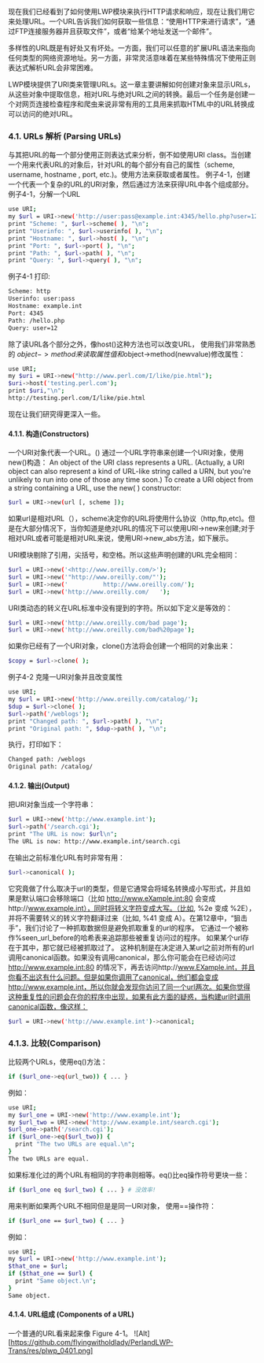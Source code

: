 ﻿
现在我们已经看到了如何使用LWP模块来执行HTTP请求和响应，现在让我们用它来处理URL。一个URL告诉我们如何获取一些信息：“使用HTTP来进行请求”，“通过FTP连接服务器并且获取文件”，或者“给某个地址发送一个邮件”。

多样性的URL既是有好处又有坏处。一方面，我们可以任意的扩展URL语法来指向任何类型的网络资源地址。另一方面，非常灵活意味着在某些特殊情况下使用正则表达式解析URL会非常困难。

LWP模块提供了URI类来管理URLs。这一章主要讲解如何创建对象来显示URLs，从这些对象中提取信息，相对URL与绝对URL之间的转换。最后一个任务是创建一个对网页连接检查程序和爬虫来说非常有用的工具用来抓取HTML中的URL转换成可以访问的绝对URL。


### 4.1. URLs 解析 (Parsing URLs)

与其把URL的每一个部分使用正则表达式来分析，倒不如使用URI class。当创建一个用来代表URL的对象后，针对URL的每个部分有自己的属性（scheme, username, hostname , port, etc.)。使用方法来获取或者属性。
例子4-1，创建一个代表一个复杂的URL的URI对象，然后通过方法来获得URL中各个组成部分。
例子4-1，分解一个URL
```sh
use URI;
my $url = URI->new('http://user:pass@example.int:4345/hello.php?user=12');
print "Scheme: ", $url->scheme( ), "\n";
print "Userinfo: ", $url->userinfo( ), "\n";
print "Hostname: ", $url->host( ), "\n";
print "Port: ", $url->port( ), "\n";
print "Path: ", $url->path( ), "\n";
print "Query: ", $url->query( ), "\n";
```
例子4-1 打印:
```sh
Scheme: http
Userinfo: user:pass
Hostname: example.int
Port: 4345
Path: /hello.php
Query: user=12
```

除了读URL各个部分之外，像host()这种方法也可以改变URL， 使用我们非常熟悉的 $object->method来读取属性值和$object->method(newvalue)修改属性：
```sh
use URI;
my $uri = URI->new("http://www.perl.com/I/like/pie.html");
$uri->host('testing.perl.com');
print $uri,"\n";
http://testing.perl.com/I/like/pie.html
```

现在让我们研究得更深入一些。



#### 4.1.1. 构造(Constructors)

一个URI对象代表一个URL。() 通过一个URL字符串来创建一个URI对象，使用new()构造：
An object of the URI class represents a URL. (Actually, a URI object can also represent a kind of URL-like string called a URN, but you're unlikely to run into one of those any time soon.) To create a URI object from a string containing a URL, use the new( ) constructor:

```sh
$url = URI->new(url [, scheme ]);
```

如果url是相对URL（），scheme决定你的URL将使用什么协议（http,ftp,etc)。但是在大部分情况下，当你知道是绝对URL的情况下可以使用URI->new来创建;对于相对URL或者可能是相对URL来说，使用URI->new_abs方法，如下展示。

URI模块剔除了引用，尖括号，和空格。所以这些声明创建的URL完全相同：
```sh
$url = URI->new('<http://www.oreilly.com/>');
$url = URI->new('"http://www.oreilly.com/"');
$url = URI->new('          http://www.oreilly.com/');
$url = URI->new('http://www.oreilly.com/   ');
```

URI类动态的转义在URL标准中没有提到的字符。所以如下定义是等效的：
```sh
$url = URI->new('http://www.oreilly.com/bad page');
$url = URI->new('http://www.oreilly.com/bad%20page');
```

如果你已经有了一个URI对象，clone()方法将会创建一个相同的对象出来：
```sh
$copy = $url->clone( );
```

例子4-2 克隆一URI对象并且改变属性

```sh
use URI;
my $url = URI->new('http://www.oreilly.com/catalog/');
$dup = $url->clone( );
$url->path('/weblogs');
print "Changed path: ", $url->path( ), "\n";
print "Original path: ", $dup->path( ), "\n";
```

执行，打印如下：
```sh
Changed path: /weblogs
Original path: /catalog/
```

#### 4.1.2. 输出(Output)

把URI对象当成一个字符串：
```sh
$url = URI->new('http://www.example.int');
$url->path('/search.cgi');
print "The URL is now: $url\n";
The URL is now: http://www.example.int/search.cgi
```
在输出之前标准化URL有时非常有用：
```sh
$url->canonical( );
```

它究竟做了什么取决于url的类型，但是它通常会将域名转换成小写形式，并且如果是默认端口会移除端口（比如 http://www.eXample.int:80 会变成http://www.example.int），同时将转义字符变成大写。（比如, %2e 变成 %2E），并将不需要转义的转义字符翻译过来（比如, %41 变成 A）。在第12章中，“狙击手”，我们讨论了一种抓取数据但是避免抓取重复的url的程序。 它通过一个被称作%seen_url_before的哈希表来追踪那些被重复访问过的程序。 如果某个url存在于其中，那它就已经被抓取过了。 这种机制是在决定进入某url之前对所有的url调用canonical函数。如果没有调用canonical，那么你可能会在已经访问过 http://www.example.int:80 的情况下，再去访问http://www.EXample.int，并且你看不出这有什么问题。但是如果你调用了canonical，他们都会变成http://www.example.int，所以你就会发现你访问了同一个url两次。如果你觉得这种重复性的问题会在你的程序中出现，如果有此方面的疑惑，当构建url时调用canonical函数，像这样：

```sh
$url = URI->new('http://www.example.int')->canonical;
```

### 4.1.3. 比较(Comparison)

比较两个URLs，使用eq()方法：
```sh
if ($url_one->eq(url_two)) { ... }
```

例如：
```sh
use URI;
my $url_one = URI->new('http://www.example.int');
my $url_two = URI->new('http://www.example.int/search.cgi');
$url_one->path('/search.cgi');
if ($url_one->eq($url_two)) {
  print "The two URLs are equal.\n";
}
The two URLs are equal.
```
如果标准化过的两个URL有相同的字符串则相等。eq()比eq操作符号更块一些：
```sh
if ($url_one eq $url_two) { ... } # 没效率!
```

用来判断如果两个URL不相同但是是同一URI对象， 使用==操作符：

```sh
if ($url_one == $url_two) { ... }
```

例如：
```sh
use URI;
my $url = URI->new('http://www.example.int');
$that_one = $url;
if ($that_one == $url) {
  print "Same object.\n";
}
Same object.
```

#### 4.1.4. URL组成 (Components of a URL)

一个普通的URL看来起来像 Figure 4-1。
![Alt][https://github.com/flyingwitholdlady/PerlandLWP-Trans/res/plwp_0401.png]



